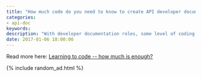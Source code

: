 ```yaml
---
title: "How much code do you need to know to create API developer documentation?"
categories:
- api-doc
keywords:
description: "With developer documentation roles, some level of coding is required. But you don't need to know as much as developers, and acquiring that deep technical knowledge will usually cost you expertise in other areas."
date: 2017-01-06 18:00:00
---
```


Read more here: [Learning to code -- how much is enough?](https://idratherbewriting.com/learnapidoc/jobapis_learning_code.html)

{% include random_ad.html %}
